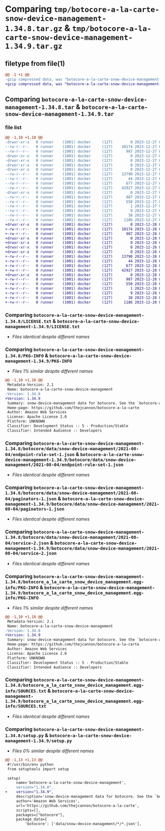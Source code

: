# Comparing `tmp/botocore-a-la-carte-snow-device-management-1.34.8.tar.gz` & `tmp/botocore-a-la-carte-snow-device-management-1.34.9.tar.gz`

## filetype from file(1)

```diff
@@ -1 +1 @@
-gzip compressed data, was "botocore-a-la-carte-snow-device-management-1.34.8.tar", last modified: Wed Dec 27 01:07:03 2023, max compression
+gzip compressed data, was "botocore-a-la-carte-snow-device-management-1.34.9.tar", last modified: Thu Dec 28 01:07:04 2023, max compression
```

## Comparing `botocore-a-la-carte-snow-device-management-1.34.8.tar` & `botocore-a-la-carte-snow-device-management-1.34.9.tar`

### file list

```diff
@@ -1,18 +1,18 @@
-drwxr-xr-x   0 runner    (1001) docker     (127)        0 2023-12-27 01:07:03.187361 botocore-a-la-carte-snow-device-management-1.34.8/
--rw-r--r--   0 runner    (1001) docker     (127)    10174 2023-12-27 01:07:03.000000 botocore-a-la-carte-snow-device-management-1.34.8/LICENSE.txt
--rw-r--r--   0 runner    (1001) docker     (127)      987 2023-12-27 01:07:03.187361 botocore-a-la-carte-snow-device-management-1.34.8/PKG-INFO
-drwxr-xr-x   0 runner    (1001) docker     (127)        0 2023-12-27 01:07:03.187361 botocore-a-la-carte-snow-device-management-1.34.8/botocore/
-drwxr-xr-x   0 runner    (1001) docker     (127)        0 2023-12-27 01:07:03.187361 botocore-a-la-carte-snow-device-management-1.34.8/botocore/data/
-drwxr-xr-x   0 runner    (1001) docker     (127)        0 2023-12-27 01:07:03.187361 botocore-a-la-carte-snow-device-management-1.34.8/botocore/data/snow-device-management/
-drwxr-xr-x   0 runner    (1001) docker     (127)        0 2023-12-27 01:07:03.187361 botocore-a-la-carte-snow-device-management-1.34.8/botocore/data/snow-device-management/2021-08-04/
--rw-r--r--   0 runner    (1001) docker     (127)    13790 2023-12-27 01:06:29.000000 botocore-a-la-carte-snow-device-management-1.34.8/botocore/data/snow-device-management/2021-08-04/endpoint-rule-set-1.json
--rw-r--r--   0 runner    (1001) docker     (127)       44 2023-12-27 01:06:29.000000 botocore-a-la-carte-snow-device-management-1.34.8/botocore/data/snow-device-management/2021-08-04/examples-1.json
--rw-r--r--   0 runner    (1001) docker     (127)      677 2023-12-27 01:06:29.000000 botocore-a-la-carte-snow-device-management-1.34.8/botocore/data/snow-device-management/2021-08-04/paginators-1.json
--rw-r--r--   0 runner    (1001) docker     (127)    42927 2023-12-27 01:06:29.000000 botocore-a-la-carte-snow-device-management-1.34.8/botocore/data/snow-device-management/2021-08-04/service-2.json
-drwxr-xr-x   0 runner    (1001) docker     (127)        0 2023-12-27 01:07:03.187361 botocore-a-la-carte-snow-device-management-1.34.8/botocore_a_la_carte_snow_device_management.egg-info/
--rw-r--r--   0 runner    (1001) docker     (127)      987 2023-12-27 01:07:03.000000 botocore-a-la-carte-snow-device-management-1.34.8/botocore_a_la_carte_snow_device_management.egg-info/PKG-INFO
--rw-r--r--   0 runner    (1001) docker     (127)      550 2023-12-27 01:07:03.000000 botocore-a-la-carte-snow-device-management-1.34.8/botocore_a_la_carte_snow_device_management.egg-info/SOURCES.txt
--rw-r--r--   0 runner    (1001) docker     (127)        1 2023-12-27 01:07:03.000000 botocore-a-la-carte-snow-device-management-1.34.8/botocore_a_la_carte_snow_device_management.egg-info/dependency_links.txt
--rw-r--r--   0 runner    (1001) docker     (127)        9 2023-12-27 01:07:03.000000 botocore-a-la-carte-snow-device-management-1.34.8/botocore_a_la_carte_snow_device_management.egg-info/top_level.txt
--rw-r--r--   0 runner    (1001) docker     (127)       38 2023-12-27 01:07:03.187361 botocore-a-la-carte-snow-device-management-1.34.8/setup.cfg
--rw-r--r--   0 runner    (1001) docker     (127)     1186 2023-12-27 01:07:03.000000 botocore-a-la-carte-snow-device-management-1.34.8/setup.py
+drwxr-xr-x   0 runner    (1001) docker     (127)        0 2023-12-28 01:07:04.978462 botocore-a-la-carte-snow-device-management-1.34.9/
+-rw-r--r--   0 runner    (1001) docker     (127)    10174 2023-12-28 01:07:04.000000 botocore-a-la-carte-snow-device-management-1.34.9/LICENSE.txt
+-rw-r--r--   0 runner    (1001) docker     (127)      987 2023-12-28 01:07:04.978462 botocore-a-la-carte-snow-device-management-1.34.9/PKG-INFO
+drwxr-xr-x   0 runner    (1001) docker     (127)        0 2023-12-28 01:07:04.974462 botocore-a-la-carte-snow-device-management-1.34.9/botocore/
+drwxr-xr-x   0 runner    (1001) docker     (127)        0 2023-12-28 01:07:04.974462 botocore-a-la-carte-snow-device-management-1.34.9/botocore/data/
+drwxr-xr-x   0 runner    (1001) docker     (127)        0 2023-12-28 01:07:04.974462 botocore-a-la-carte-snow-device-management-1.34.9/botocore/data/snow-device-management/
+drwxr-xr-x   0 runner    (1001) docker     (127)        0 2023-12-28 01:07:04.974462 botocore-a-la-carte-snow-device-management-1.34.9/botocore/data/snow-device-management/2021-08-04/
+-rw-r--r--   0 runner    (1001) docker     (127)    13790 2023-12-28 01:06:26.000000 botocore-a-la-carte-snow-device-management-1.34.9/botocore/data/snow-device-management/2021-08-04/endpoint-rule-set-1.json
+-rw-r--r--   0 runner    (1001) docker     (127)       44 2023-12-28 01:06:26.000000 botocore-a-la-carte-snow-device-management-1.34.9/botocore/data/snow-device-management/2021-08-04/examples-1.json
+-rw-r--r--   0 runner    (1001) docker     (127)      677 2023-12-28 01:06:26.000000 botocore-a-la-carte-snow-device-management-1.34.9/botocore/data/snow-device-management/2021-08-04/paginators-1.json
+-rw-r--r--   0 runner    (1001) docker     (127)    42927 2023-12-28 01:06:26.000000 botocore-a-la-carte-snow-device-management-1.34.9/botocore/data/snow-device-management/2021-08-04/service-2.json
+drwxr-xr-x   0 runner    (1001) docker     (127)        0 2023-12-28 01:07:04.978462 botocore-a-la-carte-snow-device-management-1.34.9/botocore_a_la_carte_snow_device_management.egg-info/
+-rw-r--r--   0 runner    (1001) docker     (127)      987 2023-12-28 01:07:04.000000 botocore-a-la-carte-snow-device-management-1.34.9/botocore_a_la_carte_snow_device_management.egg-info/PKG-INFO
+-rw-r--r--   0 runner    (1001) docker     (127)      550 2023-12-28 01:07:04.000000 botocore-a-la-carte-snow-device-management-1.34.9/botocore_a_la_carte_snow_device_management.egg-info/SOURCES.txt
+-rw-r--r--   0 runner    (1001) docker     (127)        1 2023-12-28 01:07:04.000000 botocore-a-la-carte-snow-device-management-1.34.9/botocore_a_la_carte_snow_device_management.egg-info/dependency_links.txt
+-rw-r--r--   0 runner    (1001) docker     (127)        9 2023-12-28 01:07:04.000000 botocore-a-la-carte-snow-device-management-1.34.9/botocore_a_la_carte_snow_device_management.egg-info/top_level.txt
+-rw-r--r--   0 runner    (1001) docker     (127)       38 2023-12-28 01:07:04.978462 botocore-a-la-carte-snow-device-management-1.34.9/setup.cfg
+-rw-r--r--   0 runner    (1001) docker     (127)     1186 2023-12-28 01:07:04.000000 botocore-a-la-carte-snow-device-management-1.34.9/setup.py
```

### Comparing `botocore-a-la-carte-snow-device-management-1.34.8/LICENSE.txt` & `botocore-a-la-carte-snow-device-management-1.34.9/LICENSE.txt`

 * *Files identical despite different names*

### Comparing `botocore-a-la-carte-snow-device-management-1.34.8/PKG-INFO` & `botocore-a-la-carte-snow-device-management-1.34.9/PKG-INFO`

 * *Files 1% similar despite different names*

```diff
@@ -1,10 +1,10 @@
 Metadata-Version: 2.1
 Name: botocore-a-la-carte-snow-device-management
-Version: 1.34.8
+Version: 1.34.9
 Summary: snow-device-management data for botocore. See the `botocore-a-la-carte` package for more info.
 Home-page: https://github.com/thejcannon/botocore-a-la-carte
 Author: Amazon Web Services
 License: Apache License 2.0
 Platform: UNKNOWN
 Classifier: Development Status :: 5 - Production/Stable
 Classifier: Intended Audience :: Developers
```

### Comparing `botocore-a-la-carte-snow-device-management-1.34.8/botocore/data/snow-device-management/2021-08-04/endpoint-rule-set-1.json` & `botocore-a-la-carte-snow-device-management-1.34.9/botocore/data/snow-device-management/2021-08-04/endpoint-rule-set-1.json`

 * *Files identical despite different names*

### Comparing `botocore-a-la-carte-snow-device-management-1.34.8/botocore/data/snow-device-management/2021-08-04/paginators-1.json` & `botocore-a-la-carte-snow-device-management-1.34.9/botocore/data/snow-device-management/2021-08-04/paginators-1.json`

 * *Files identical despite different names*

### Comparing `botocore-a-la-carte-snow-device-management-1.34.8/botocore/data/snow-device-management/2021-08-04/service-2.json` & `botocore-a-la-carte-snow-device-management-1.34.9/botocore/data/snow-device-management/2021-08-04/service-2.json`

 * *Files identical despite different names*

### Comparing `botocore-a-la-carte-snow-device-management-1.34.8/botocore_a_la_carte_snow_device_management.egg-info/PKG-INFO` & `botocore-a-la-carte-snow-device-management-1.34.9/botocore_a_la_carte_snow_device_management.egg-info/PKG-INFO`

 * *Files 1% similar despite different names*

```diff
@@ -1,10 +1,10 @@
 Metadata-Version: 2.1
 Name: botocore-a-la-carte-snow-device-management
-Version: 1.34.8
+Version: 1.34.9
 Summary: snow-device-management data for botocore. See the `botocore-a-la-carte` package for more info.
 Home-page: https://github.com/thejcannon/botocore-a-la-carte
 Author: Amazon Web Services
 License: Apache License 2.0
 Platform: UNKNOWN
 Classifier: Development Status :: 5 - Production/Stable
 Classifier: Intended Audience :: Developers
```

### Comparing `botocore-a-la-carte-snow-device-management-1.34.8/botocore_a_la_carte_snow_device_management.egg-info/SOURCES.txt` & `botocore-a-la-carte-snow-device-management-1.34.9/botocore_a_la_carte_snow_device_management.egg-info/SOURCES.txt`

 * *Files identical despite different names*

### Comparing `botocore-a-la-carte-snow-device-management-1.34.8/setup.py` & `botocore-a-la-carte-snow-device-management-1.34.9/setup.py`

 * *Files 0% similar despite different names*

```diff
@@ -1,13 +1,13 @@
 #!/usr/bin/env python
 from setuptools import setup
 
 setup(
     name='botocore-a-la-carte-snow-device-management',
-    version="1.34.8",
+    version="1.34.9",
     description='snow-device-management data for botocore. See the `botocore-a-la-carte` package for more info.',
     author='Amazon Web Services',
     url='https://github.com/thejcannon/botocore-a-la-carte',
     scripts=[],
     packages=["botocore"],
     package_data={
         'botocore': ['data/snow-device-management/*/*.json'],
```

